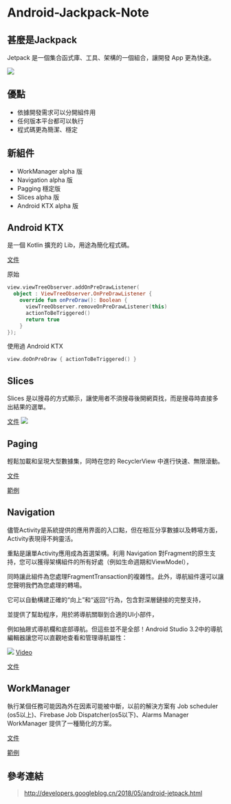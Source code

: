 # Android-Jackpack-Note

## 甚麼是Jackpack
Jetpack 是一個集合函式庫、工具、架構的一個組合，讓開發 App 更為快速。

![](http://bp.googleblog.cn/-dwL58chu7wo/WvD1RrHln3I/AAAAAAAAFUg/cRTc0IZga_wMPTWr3CI53IZ5BwtnZMeYACLcBGAs/s1600/Screen%2BShot%2B2018-05-05%2Bat%2B11.49.30%2BAMimage1.png)

## 優點
 - 依據開發需求可以分開組件用
 - 任何版本平台都可以執行
 - 程式碼更為簡潔、穩定

## 新組件
 - WorkManager alpha 版
 - Navigation alpha 版
 - Pagging 穩定版
 - Slices  alpha 版
 - Android KTX alpha 版

## Android KTX
是一個 Kotlin 擴充的 Lib，用途為簡化程式碼。

[文件](https://developer.android.google.cn/kotlin/ktx#kotlin)

原始
```kotlin
view.viewTreeObserver.addOnPreDrawListener(
  object : ViewTreeObserver.OnPreDrawListener {
    override fun onPreDraw(): Boolean {
      viewTreeObserver.removeOnPreDrawListener(this)
      actionToBeTriggered()
      return true
    }
});
```
使用過 Android KTX
```kotlin
view.doOnPreDraw { actionToBeTriggered() }
```
## Slices
Slices 是以搜尋的方式顯示，讓使用者不須搜尋後開網頁找，而是搜尋時直接多出結果的選單。

[文件](https://developer.android.com/guide/slices/)
![](http://bp.googleblog.cn/-CtLmyY1io2Y/WvD5YMU_H2I/AAAAAAAAFVE/JBEtgrYvviU4rXWhs2niHzCYhbZfH66rQCLcBGAs/s1600/Screen%2BShot%2B2018-05-07%2Bat%2B6.10.13%2BPM.png)

## Paging
輕鬆加載和呈現大型數據集，同時在您的 RecyclerView 中進行快速、無限滾動。

[文件](https://developer.android.com/topic/libraries/architecture/paging/)

[範例](https://blog.csdn.net/zhangphil/article/details/78627332)

## Navigation

儘管Activity是系統提供的應用界面的入口點，但在相互分享數據以及轉場方面，Activity表現得不夠靈活。

重點是讓單Activity應用成為首選架構。利用 Navigation 對Fragment的原生支持，您可以獲得架構組件的所有好處（例如生命週期和ViewModel），

同時讓此組件為您處理FragmentTransaction的複雜性。此外，導航組件還可以讓您聲明我們為您處理的轉場。

它可以自動構建正確的“向上”和“返回”行為，包含對深層鏈接的完整支持，

並提供了幫助程序，用於將導航關聯到合適的UI小部件，

例如抽屜式導航欄和底部導航。但這些並不是全部！Android Studio 3.2中的導航編輯器讓您可以直觀地查看和管理導航屬性：

![](http://bp.googleblog.cn/-GKJGCirclDI/WvD1qlznfAI/AAAAAAAAFUo/zaTtY_hbSegdNssiTKqt0RvmarnRgUZrQCLcBGAs/s1600/pasted%2Bimage%2B0%2B%25282%2529image2.png)
[Video](https://www.youtube.com/watch?v=8GCXtCjtg40)

[文件](https://developer.android.com/topic/libraries/architecture/navigation/navigation-implementing)

## WorkManager
執行某個任務可能因為外在因素可能被中斷，以前的解決方案有 Job scheduler (os5以上)、Firebase Job Dispatcher(os5以下)、Alarms Manager
WorkManager 提供了一種簡化的方案。

[文件](https://developer.android.com/topic/libraries/architecture/workmanager)

[範例](https://android.jlelse.eu/exploring-jetpack-the-power-of-chains-in-the-workmanager-apis-30509ca4b2c)

## 參考連結
> http://developers.googleblog.cn/2018/05/android-jetpack.html
